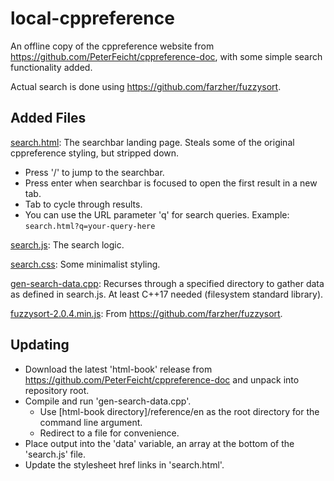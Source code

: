 # local-cppreference
An offline copy of the cppreference website from https://github.com/PeterFeicht/cppreference-doc, with some simple search functionality added.

Actual search is done using https://github.com/farzher/fuzzysort.

## Added Files
[search.html](search.html): The searchbar landing page. Steals some of the original cppreference styling, but stripped down.
- Press '/' to jump to the searchbar.
- Press enter when searchbar is focused to open the first result in a new tab.
- Tab to cycle through results.
- You can use the URL parameter 'q' for search queries.
Example: `search.html?q=your-query-here`

[search.js](search.js): The search logic.

[search.css](search.css): Some minimalist styling.

[gen-search-data.cpp](gen-search-data.cpp): Recurses through a specified directory to gather data as defined in search.js. At least C++17 needed (filesystem standard library).

[fuzzysort-2.0.4.min.js](fuzzysort-2.0.4.min.js): From https://github.com/farzher/fuzzysort.

## Updating
- Download the latest 'html-book' release from https://github.com/PeterFeicht/cppreference-doc and unpack into repository root.
- Compile and run 'gen-search-data.cpp'.
    - Use [html-book directory]/reference/en as the root directory for the command line argument.
    - Redirect to a file for convenience.
- Place output into the 'data' variable, an array at the bottom of the 'search.js' file.
- Update the stylesheet href links in 'search.html'.
